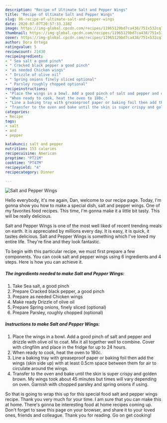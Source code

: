 ```yaml
---
description: "Recipe of Ultimate Salt and Pepper Wings"
title: "Recipe of Ultimate Salt and Pepper Wings"
slug: 96-recipe-of-ultimate-salt-and-pepper-wings
date: 2020-07-07T20:57:33.238Z
image: https://img-global.cpcdn.com/recipes/11965129bd7ca438/751x532cq70/salt-and-pepper-wings-recipe-main-photo.jpg
thumbnail: https://img-global.cpcdn.com/recipes/11965129bd7ca438/751x532cq70/salt-and-pepper-wings-recipe-main-photo.jpg
cover: https://img-global.cpcdn.com/recipes/11965129bd7ca438/751x532cq70/salt-and-pepper-wings-recipe-main-photo.jpg
author: Dora Ortega
ratingvalue: 5
reviewcount: 21430
recipeingredient:
- " Sea salt a good pinch"
- " Cracked black pepper a good pinch"
- "as needed Chicken wings"
- " Drizzle of olive oil"
- " Spring onions finely sliced optional"
- " Parsley roughly chopped optional"
recipeinstructions:
- "Place the wings in a bowl. Add a good pinch of salt and pepper and drizzle with olive oil to coat. Mix it all together well to combine. Cover with clingfilm and place in the fridge for up to 24 hours."
- "When ready to cook, heat the oven to 180c."
- "Line a baking tray with greaseproof paper or baking foil then add the wings (skin side up) with at least 0.5cm space between them for air to circulate around the wings."
- "Transfer to the oven and bake until the skin is super crispy and golden brown. My wings took about 45 minutes but times will vary depending on oven. Garnish with chopped parsley and spring onions if using."
categories:
- Recipe
tags:
- salt
- and
- pepper

katakunci: salt and pepper 
nutrition: 153 calories
recipecuisine: American
preptime: "PT21M"
cooktime: "PT47M"
recipeyield: "4"
recipecategory: Dinner

---
```



![Salt and Pepper Wings](https://img-global.cpcdn.com/recipes/11965129bd7ca438/751x532cq70/salt-and-pepper-wings-recipe-main-photo.jpg)

Hello everybody, it's me again, Dan, welcome to our recipe page. Today, I'm gonna show you how to make a special dish, salt and pepper wings. One of my favorites food recipes. This time, I'm gonna make it a little bit tasty. This will be really delicious.



Salt and Pepper Wings is one of the most well liked of recent trending meals on earth. It is appreciated by millions every day. It is easy, it is quick, it tastes delicious. Salt and Pepper Wings is something which I've loved my entire life. They're fine and they look fantastic.


To begin with this particular recipe, we must first prepare a few components. You can cook salt and pepper wings using 6 ingredients and 4 steps. Here is how you can achieve it.

<!--inarticleads1-->

##### The ingredients needed to make Salt and Pepper Wings:

1. Take  Sea salt, a good pinch
1. Prepare  Cracked black pepper, a good pinch
1. Prepare as needed Chicken wings
1. Make ready  Drizzle of olive oil
1. Prepare  Spring onions, finely sliced (optional)
1. Prepare  Parsley, roughly chopped (optional)




<!--inarticleads2-->

##### Instructions to make Salt and Pepper Wings:

1. Place the wings in a bowl. Add a good pinch of salt and pepper and drizzle with olive oil to coat. Mix it all together well to combine. Cover with clingfilm and place in the fridge for up to 24 hours.
1. When ready to cook, heat the oven to 180c.
1. Line a baking tray with greaseproof paper or baking foil then add the wings (skin side up) with at least 0.5cm space between them for air to circulate around the wings.
1. Transfer to the oven and bake until the skin is super crispy and golden brown. My wings took about 45 minutes but times will vary depending on oven. Garnish with chopped parsley and spring onions if using.




So that is going to wrap this up for this special food salt and pepper wings recipe. Thank you very much for your time. I am sure that you can make this at home. There's gonna be interesting food at home recipes coming up. Don't forget to save this page on your browser, and share it to your loved ones, friends and colleague. Thank you for reading. Go on get cooking!
